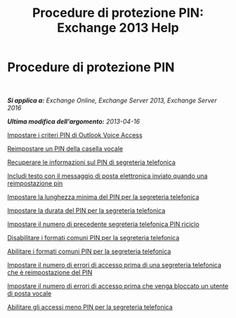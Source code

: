 ﻿---
title: 'Procedure di protezione PIN: Exchange 2013 Help'
TOCTitle: Procedure di protezione PIN
ms:assetid: 58e4b02e-dc99-46b8-a65d-d441bbfee8a9
ms:mtpsurl: https://technet.microsoft.com/it-it/library/JJ863110(v=EXCHG.150)
ms:contentKeyID: 50555591
ms.date: 05/22/2018
mtps_version: v=EXCHG.150
ms.translationtype: MT
---

# Procedure di protezione PIN

 

_**Si applica a:** Exchange Online, Exchange Server 2013, Exchange Server 2016_

_**Ultima modifica dell'argomento:** 2013-04-16_

[Impostare i criteri PIN di Outlook Voice Access](set-outlook-voice-access-pin-policies-exchange-2013-help.md)

[Reimpostare un PIN della casella vocale](reset-a-voice-mail-pin-exchange-2013-help.md)

[Recuperare le informazioni sul PIN di segreteria telefonica](retrieve-voice-mail-pin-information-exchange-2013-help.md)

[Includi testo con il messaggio di posta elettronica inviato quando una reimpostazione pin](include-text-with-the-email-message-sent-when-a-pin-is-reset-exchange-2013-help.md)

[Impostare la lunghezza minima del PIN per la segreteria telefonica](set-the-minimum-pin-length-for-voice-mail-exchange-2013-help.md)

[Impostare la durata del PIN per la segreteria telefonica](set-the-pin-lifetime-for-voice-mail-exchange-2013-help.md)

[Impostare il numero di precedente segreteria telefonica PIN riciclo](set-the-number-of-previous-voice-mail-pins-to-recycle-exchange-2013-help.md)

[Disabilitare i formati comuni PIN per la segreteria telefonica](disable-common-pin-patterns-for-voice-mail-exchange-2013-help.md)

[Abilitare i formati comuni PIN per la segreteria telefonica](enable-common-pin-patterns-for-voice-mail-exchange-2013-help.md)

[Impostare il numero di errori di accesso prima di una segreteria telefonica che è reimpostazione del PIN](set-the-number-of-sign-in-failures-before-a-voice-mail-pin-is-reset-exchange-2013-help.md)

[Impostare il numero di errori di accesso prima che venga bloccato un utente di posta vocale](set-the-number-of-sign-in-failures-before-a-voice-mail-user-is-locked-out-exchange-2013-help.md)

[Abilitare gli accessi meno PIN per la segreteria telefonica](enable-pin-less-sign-ins-for-voice-mail-exchange-2013-help.md)

